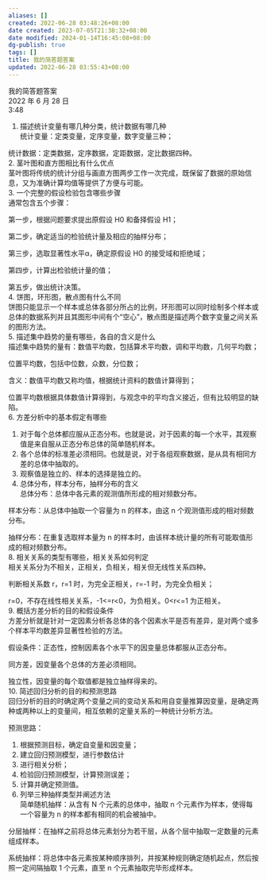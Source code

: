 ```yaml
---
aliases: []
created: 2022-06-28 03:48:26+08:00
date created: 2023-07-05T21:38:32+08:00
date modified: 2024-01-14T16:45:08+08:00
dg-publish: true
tags: []
title: 我的简答题答案
updated: 2022-06-28 03:55:43+08:00
---
```


我的简答题答案  
2022 年 6 月 28 日  
3:48

1.  描述统计变量有哪几种分类，统计数据有哪几种  
统计变量：定类变量，定序变量，数字变量三种；

统计数据：定类数据，定序数据，定距数据，定比数据四种。  
2.  茎叶图和直方图相比有什么优点  
茎叶图将传统的统计分组与画直方图两步工作一次完成，既保留了数据的原始信息，又为准确计算均值等提供了方便与可能。  
3.  一个完整的假设检验包含哪些步骤  
通常包含五个步骤：

第一步，根据问题要求提出原假设 H0 和备择假设 H1；

第二步，确定适当的检验统计量及相应的抽样分布；

第三步，选取显著性水平α，确定原假设 H0 的接受域和拒绝域；

第四步，计算出检验统计量的值；

第五步，做出统计决策。  
4.  饼图，环形图，散点图有什么不同  
饼图只能显示一个样本或总体各部分所占的比例，环形图可以同时绘制多个样本或总体的数据系列并且其图形中间有个“空心”，散点图是描述两个数字变量之间关系的图形方法。  
5.  描述集中趋势的量有哪些，各自的含义是什么  
描述集中趋势的量有：数值平均数，包括算术平均数，调和平均数，几何平均数；

位置平均数，包括中位数，众数，分位数；

含义：数值平均数又称均值，根据统计资料的数值计算得到；

位置平均数根据具体数值计算得到，与观念中的平均含义接近，但有比较明显的缺陷。  
6.  方差分析中的基本假定有哪些
1.  对于每个总体都应服从正态分布。也就是说，对于因素的每一个水平，其观察值是来自服从正态分布总体的简单随机样本。
2.  各个总体的标准差必须相同。也就是说，对于各组观察数据，是从具有相同方差的总体中抽取的。
3.  观察值是独立的、样本的选择是独立的。
7.  总体分布，样本分布，抽样分布的含义  
总体分布：总体中各元素的观测值所形成的相对频数分布。

样本分布：从总体中抽取一个容量为 n 的样本，由这 n 个观测值形成的相对频数分布。

抽样分布：在重复选取样本量为 n 的样本时，由该样本统计量的所有可能取值形成的相对频数分布。  
8.  相关关系的类型有哪些，相关关系如何判定  
相关关系分为不相关，正相关，负相关，相关但无线性关系四种。

判断相关系数 r，r=1 时，为完全正相关，r=-1 时，为完全负相关；

r=0，不存在线性相关关系，-1\<=r\<0，为负相关。0\<r\<=1 为正相关。  
9.  概括方差分析的目的和假设条件  
方差分析就是针对一定因素分析各总体的各个因素水平是否有差异，是对两个或多个样本平均数差异显著性检验的方法。

假设条件：正态性，控制因素各个水平下的因变量总体都服从正态分布。

同方差，因变量各个总体的方差必须相同。

独立性，因变量的每个取值都是独立抽样得来的。  
10. 简述回归分析的目的和预测思路  
回归分析的目的时确定两个变量之间的变动关系和用自变量推算因变量，是确定两种或两种以上的变量间，相互依赖的定量关系的一种统计分析方法。

预测思路：
1.  根据预测目标，确定自变量和因变量；
2.  建立回归预测模型，进行参数估计
3.  进行相关分析；
4.  检验回归预测模型，计算预测误差；
5.  计算并确定预测值。
11. 列举三种抽样类型并阐述方法  
简单随机抽样：从含有 N 个元素的总体中，抽取 n 个元素作为样本，使得每一个容量为 n 的样本都有相同的机会被抽中。

分层抽样：在抽样之前将总体元素划分为若干层，从各个层中抽取一定数量的元素组成样本。

系统抽样：将总体中各元素按某种顺序排列，并按某种规则确定随机起点，然后按照一定间隔抽取 1 个元素，直至 n 个元素抽取完毕形成样本。